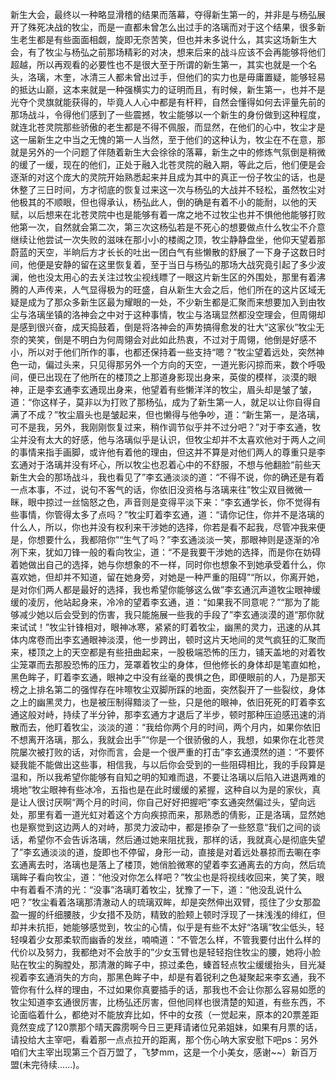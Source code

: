 新生大会，最终以一种略显滑稽的结果而落幕，夺得新生第一的，并非是与杨弘展开了殊死决战的牧尘，而是一直都未曾怎么出过手的洛璃而对于这个结果，很多新生老生都是有些面面相觑，旋即无奈苦笑，但也并未多说什么，其实这场新生大会，有了牧尘与杨弘之前那场精彩的对决，想来后来的战斗应该不会再能够将他们超越，所以再观看的必要性也不是很大至于所谓的新生第一，其实也就是一个名头，洛璃，木奎，冰清三人都未曾出过手，但他们的实力也是毋庸置疑，能够轻易的抵达山巅，这本来就是一种强横实力的证明而且，有时候，新生第一，也并不是光夺个灵旗就能获得的，毕竟人人心中都是有杆秤，自然会懂得如何去评量先前的那场战斗，令得他们感到了一些震撼，牧尘能够以一个新生的身份做到这种程度，就连北苍灵院那些骄傲的老生都是不得不佩服，而显然，在他们的心中，牧尘才是这一届新生之中当之无愧的第一人当然，至于他们的这种认为，牧尘在不在意，那就是另外的一个问题了伴随着新生大会徐徐的落幕，新生之中的修炼气氛倒是稍微的缓了一缓，现在的他们，正处于融入北苍灵院的融入期，等此之后，他们便是会逐渐的对这个庞大的灵院开始熟悉起来并且成为其中的真正一份子牧尘的话，也是休整了三日时间，方才彻底的恢复过来这一次与杨弘的大战并不轻松，虽然牧尘对他极其的不顺眼，但也得承认，杨弘此人，倒的确是有着不小的能耐，以他的天赋，以后想来在北苍灵院中也是能够有着一席之地不过牧尘也并不惧他他能够打败他第一次，自然就会第二次，第三次这杨弘若是不死心的想要做点什么牧尘不介意继续让他尝试一次失败的滋味在那小小的楼阁之顶，牧尘静静盘坐，他仰天望着那蔚蓝的天空，半晌后方才长长的吐出一团白气有些懒散的舒展了一下身子这数日时间，他便是安静的留在这里恢复着，至于当日与杨弘的那场大战究竟引起了多少波澜，他也没太用心的去关注过牧尘视线瞟了一眼这片新生区的外围处，那里有着沸腾的人声传来，人气显得极为的旺盛，自从新生大会之后，他们所在的这片区域无疑是成为了那众多新生区最为耀眼的一处，不少新生都是汇聚而来想要加入到由牧尘与洛璃坐镇的洛神会之中对于这种事情，牧尘与洛璃显然都没空理会，但周翎却是感到很兴奋，成天捣鼓着，倒是将洛神会的声势搞得愈发的壮大“这家伙”牧尘无奈的笑笑，倒是不明白为何周翎会对此如此热衷，不过对于周翎，他倒是好感不小，所以对于他们所作的事，也都还保持着一些支持“嗯？”牧尘望着远处，突然神色一动，偏过头来，只见得那另外一个方向的天空，一道光影闪掠而来，数个呼吸间，便已出现在了他所在的楼顶之上那道身影现出身来，英俊的模样，淡漠的眼神，正是李玄通李玄通现出身来，他望着有些懒洋洋的牧尘，眉头却是皱了皱，道：“你这样子，莫非以为打败了那杨弘，成为了新生第一人，就足以让你自得自满了不成？”牧尘眉头也是皱起来，但也懒得与他争吵，道：“新生第一，是洛璃，可不是我，另外，我刚刚恢复过来，稍作调节似乎并不过分吧？”对于李玄通，牧尘并没有太大的好感，他与洛璃似乎是认识，但牧尘却并不太喜欢他对于两人之间的事情来指手画脚，或许他有着他的理由，但这并不算是对他们两人的尊重只是李玄通对于洛璃并没有坏心，所以牧尘也忍着心中的不舒服，不想与他翻脸“前些天新生大会的那场战斗，我也看见了”李玄通淡淡的道：“不得不说，你的确还是有着一点本事，不过，说句不客气的话，你依旧没资格与洛璃来往”牧尘双目微微一眯，眼中掠过一丝恼怒之色，声音则是变得平淡下来：“李玄通学长，你不觉得有些事情，你管得太多了点吗？”牧尘盯着李玄通，道：“请你记住，你并不是洛璃的什么人，所以，你也并没有权利来干涉她的选择，你若是看不起我，尽管冲我来便是，你想要什么，我都陪你”“生气了吗？”李玄通淡淡一笑，那眼神则是逐渐的冷冽下来，犹如刀锋一般的看向牧尘，道：“不是我要干涉她的选择，而是你在妨碍着她做出自己的选择，她与你想象的不一样，同时你也想象不到她承受着什么，你喜欢她，但却并不知道，留在她身旁，对她是一种严重的阻碍”“所以，你离开她，是对你们两人都是最好的选择，我也希望你能够这么做”李玄通沉声道牧尘眼神缓缓的凌厉，他站起身来，冷冷的望着李玄通，道：“如果我不同意呢？”“那为了能够减少她以后会受到的伤害，我只能施展一些我的手段了”李玄通淡漠的道“那你就来试试！”牧尘针锋相对，眼神冰寒，紧紧的盯着牧尘，幽黑的灵力，迅速的从其体内席卷而出李玄通眼神淡漠，他一步跨出，顿时这片天地间的灵气疯狂的汇聚而来，楼顶之上的天空都是有些扭曲起来，一股极端恐怖的压力，铺天盖地的对着牧尘笼罩而去那股恐怖的压力，笼罩着牧尘的身体，但他修长的身体却是笔直如枪，黑色眸子，盯着李玄通，眼神之中没有丝毫的畏惧之色，即便眼前的人，乃是那天榜之上排名第二的强悍存在咔嚓牧尘双脚所踩的地面，突然裂开了一些裂纹，身体之上的幽黑灵力，也是被压制得黯淡了一些，只是他的眼神，依旧死死的盯着李玄通这般对峙，持续了半分钟，那李玄通方才退后了半步，顿时那种压迫感迅速的消散而去，他盯着牧尘，淡淡的道：“我给你两个月的时间，两个月内，如果你依旧不想离开洛璃，那么，我就会出手”“你是一个很骄傲的人，我想，如果你在北苍灵院屡次被打败的话，对你而言，会是一个很严重的打击”李玄通漠然的道：“不要怀疑我能不能做出这些事，相信我，与以后你会受到的一些阻碍相比，我的手段算是温和，所以我希望你能够有自知之明的知难而退，不要让洛璃以后陷入进退两难的境地”牧尘眼神有些冰冷，五指也是在此时缓缓的紧握，这种自以为是的家伙，真是让人很讨厌啊“两个月的时间，你自己好好把握吧”李玄通突然偏过头，望向远处，那里有着一道光虹对着这个方向疾掠而来，那熟悉的倩影，正是洛璃，显然她也是察觉到这边两人的对峙，那灵力波动中，都是掺杂了一些怒意“我们之间的谈话，希望你不会告诉洛璃，然后通过她来阻扰我，那样的话，我就真心是彻底失望了”李玄通淡淡的道，旋即也不停留，身形一动，直接是对着远处暴掠而去唰在李玄通离去时，洛璃也是落上了楼顶，她俏脸微寒的望着李玄通离去的方向，然后琉璃眸子看向牧尘，道：“他没对你怎么样吧？”牧尘也是将视线收回来，笑了笑，眼中有着看不清的光：“没事”洛璃盯着牧尘，犹豫了一下，道：“他没乱说什么吧？”牧尘看着洛璃那清澈动人的琉璃双眸，却是突然伸出双臂，揽住了少女那盈盈一握的纤细腰肢，少女措不及防，精致的脸颊上顿时浮现了一抹浅浅的绯红，但却并未抗拒，她能够感觉到，牧尘的心情，似乎是有些不太好“洛璃”牧尘低头，轻轻嗅着少女那柔软而幽香的发丝，喃喃道：“不管怎么样，不管我要付出什么样的代价以及努力，我都绝对不会放手的”少女玉臂也是轻轻抱住牧尘的腰，她将小脸贴在牧尘的胸膛处，那清澈的眸子中，掠过柔色，螓首轻点牧尘缓缓抬头，目光凝视着李玄通消失的方向，那黑色眸子中，却是有着锐利之色凝聚起来李玄通，我不管你有什么样的理由，不过如果你真要插手的话，那我也不会让你那么容易如愿的牧尘知道李玄通很厉害，比杨弘还厉害，但他同样也很清楚的知道，有些东西，不论面临着什么，都绝对不能放弃比如，怀中的女孩（一觉起来，原本的20票差距竟然变成了120票那个晴天霹雳啊今日三更拜请诸位兄弟姐妹，如果有月票的话，请投给大主宰吧，看着那一点点拉开的距离，那个伤心呐大家安慰下吧ps：另外咱们大主宰出现第三个百万盟了，飞梦mm，这是一个小美女，感谢~~）新百万盟(未完待续……)。
